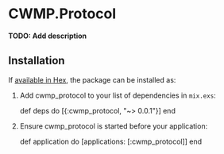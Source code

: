 # CWMP.Protocol

**TODO: Add description**

## Installation

If [available in Hex](https://hex.pm/docs/publish), the package can be installed as:

  1. Add cwmp_protocol to your list of dependencies in `mix.exs`:

        def deps do
          [{:cwmp_protocol, "~> 0.0.1"}]
        end

  2. Ensure cwmp_protocol is started before your application:

        def application do
          [applications: [:cwmp_protocol]]
        end

